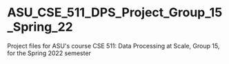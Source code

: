 # ASU_CSE_511_DPS_Project_Group_15_Spring_22
Project files for ASU's course CSE 511: Data Processing at Scale, Group 15, for the Spring 2022 semester
